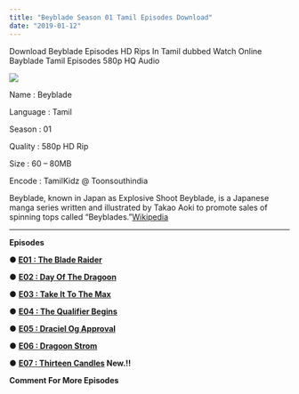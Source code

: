 ```yaml
---
title: "Beyblade Season 01 Tamil Episodes Download"
date: "2019-01-12"
---
```


Download Beyblade Episodes HD Rips In Tamil dubbed Watch Online Bayblade Tamil Episodes 580p HQ Audio

[![](https://4.bp.blogspot.com/-qceubKMSYiI/W8AYLhX69VI/AAAAAAAAAyc/fHmzRTAJI8k2ax-_MAsakb8vk9MAqIBpQCLcBGAs/s400/Bayblade{2bdbed38d32e7704a3eaa20af56e2289d0665505d01c3d892d71953ac3249a13}2BTSI.png)](https://4.bp.blogspot.com/-qceubKMSYiI/W8AYLhX69VI/AAAAAAAAAyc/fHmzRTAJI8k2ax-_MAsakb8vk9MAqIBpQCLcBGAs/s1600/Bayblade{2bdbed38d32e7704a3eaa20af56e2289d0665505d01c3d892d71953ac3249a13}2BTSI.png)

Name : Beyblade

Language : Tamil

Season : 01

Quality : 580p HD Rip

Size : 60 – 80MB

Encode : TamilKidz @ Toonsouthindia

Beyblade, known in Japan as Explosive Shoot Beyblade, is a Japanese manga series written and illustrated by Takao Aoki to promote sales of spinning tops called “Beyblades.”[Wikipedia](https://en.m.wikipedia.org/wiki/Beyblade)

* * *

**Episodes**

**● [E01 : The Blade Raider](https://cll.press/inO1HCX6)**

● **[E02 : Day Of The Dragoon](https://cll.press/mxJiFEfF)**

● **[E03 : Take It To The Max](https://cll.press/WL53ve)**

● **[E04 : The Qualifier Begins](https://cll.press/zXtpo8)**

● **[E05 : Draciel Og Approval](https://clk.ink/S5zjyH9)**

● **[E06 : Dragoon Strom](https://clk.ink/VngqHn)** 

● **[E07 : Thirteen Candles](https://clk.ink/gj7z) New.!!**

**Comment For More Episodes**
